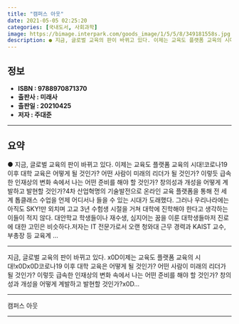 ```yaml
---
title: "캠퍼스 아웃"
date: 2021-05-05 02:25:20
categories: [국내도서, 사회과학]
image: https://bimage.interpark.com/goods_image/1/5/5/8/349181558s.jpg
description: ● 지금, 글로벌 교육의 판이 바뀌고 있다. 이제는 교육도 플랫폼 교육의 시대!코로나19 이후 대학 교육은 어떻게 될 것인가? 어떤 사람이 미래의 리더가 될 것인가? 이렇듯 급속한 인재상의 변화 속에서 나는 어떤 준비를 해야 할 것인가? 창의성과 개성을 어떻게 계발하고 발현할 것인가?
---
```


## **정보**

- **ISBN : 9788970871370**
- **출판사 : 미래사**
- **출판일 : 20210425**
- **저자 : 주대준**

------



## **요약**

●  지금, 글로벌 교육의 판이 바뀌고 있다. 이제는 교육도 플랫폼 교육의 시대!코로나19 이후 대학 교육은 어떻게 될 것인가? 어떤 사람이 미래의 리더가 될 것인가? 이렇듯 급속한 인재상의 변화 속에서 나는 어떤 준비를 해야 할 것인가? 창의성과 개성을 어떻게 계발하고 발현할 것인가?4차 산업혁명의 기술발전으로 온라인 교육 플랫폼을 통해 전 세계 톱클래스 수업을 언제 어디서나 들을 수 있는 시대가 도래했다. 그러나 우리나라에는 아직도 SKY!만 외치며 고교 3년 수험생 시절을 거쳐 대학에 진학해야 한다고 생각하는 이들이 적지 않다. 대안학교 학생들이나 재수생, 심지어는 꿈을 이룬 대학생들마저 진로에 대한 고민은 비슷하다.저자는 IT 전문가로서 오랜 청와대 근무 경력과 KAIST 교수, 부총장 등 교육계 ...

------

지금, 글로벌 교육의 판이 바뀌고 있다. x0D이제는 교육도 플랫폼 교육의 시대!x0Dx0D코로나19 이후 대학 교육은 어떻게 될 것인가? 어떤 사람이 미래의 리더가 될 것인가? 이렇듯 급속한 인재상의 변화 속에서 나는 어떤 준비를 해야 할 것인가? 창의성과 개성을 어떻게 계발하고 발현할 것인가?x0D... 

------


캠퍼스 아웃 

------


